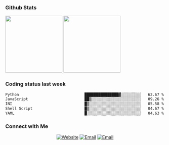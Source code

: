 
### Github Stats

<a href="https://github.com/lileixuan">
  <img height="180em" src="https://github-readme-stats.vercel.app/api?username=lileixuan&theme=buefy&show_icons=true" />
  <img height="180em" src="https://github-readme-stats.vercel.app/api/top-langs/?username=lileixuan&theme=buefy&layout=compact" />
</a>

### Coding status last week 

<!--START_SECTION:waka-->

```txt
Python                             ███████████████▓░░░░░░░░░   62.67 %
JavaScript                         ██▒░░░░░░░░░░░░░░░░░░░░░░   09.26 %
INI                                █▒░░░░░░░░░░░░░░░░░░░░░░░   05.58 %
Shell Script                       █▒░░░░░░░░░░░░░░░░░░░░░░░   04.67 %
YAML                               █░░░░░░░░░░░░░░░░░░░░░░░░   04.63 %
```

<!--END_SECTION:waka-->

### Connect with Me 

<p align="center">
<a href="https://www.koomu.cn/"><img alt="Website" src="https://img.shields.io/badge/Website-www.koomu.cn-blue?style=flat-square&logo=google-chrome"></a>
<a href="mailto:lileixuan@gmail.com"><img alt="Email" src="https://img.shields.io/badge/Email-lileixuan@gmail.com-blue?style=flat-square&logo=gmail"></a>
<a href="https://www.koomu.cn/rss/"><img alt="Email" src="https://img.shields.io/badge/RSS-www.koomu.cn%2Frss%2F-blue?style=flat-square&logo=rss"></a>


</p>
